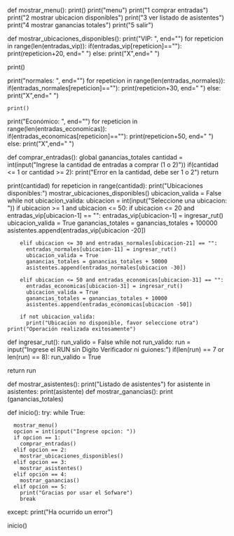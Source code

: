 def mostrar_menu():
  print()
  print("menu")
  print("1 comprar entradas")
  print("2 mostrar ubicacion disponibles")
  print("3 ver listado de asistentes")
  print("4 mostrar ganancias totales")
  print("5 salir")

def mostrar_ubicaciones_disponibles():
  print("VIP: ", end="")
  for repeticion in range(len(entradas_vip)):
    if(entradas_vip[repeticion]==""):
      print(repeticion+20, end=" ")
    else:
      print("X",end=" ")

  print()

  print("normales: ", end="")
  for repeticion in range(len(entradas_normales)):
    if(entradas_normales[repeticion]==""):
      print(repeticion+30, end=" ")
    else:
      print("X",end=" ")

    print()

  print("Económico: ", end="")
  for repeticion in range(len(entradas_economicas)):
    if(entradas_economicas[repeticion]==""):
      print(repeticion+50, end=" ")
    else:
      print("X",end=" ")

def comprar_entradas():
  global ganancias_totales
  cantidad = int(input("Ingrese la cantidad de entradas a comprar (1 o 2)"))
  if(cantidad <= 1 or cantidad >= 2):
    print("Error en la cantidad, debe ser 1 o 2")
    return
 
  print(cantidad)
  for repeticion in range(cantidad):
    print("Ubicaciones disponibles:")
    mostrar_ubicaciones_disponibles()
    ubicacion_valida = False
    while not ubicacion_valida:
      ubicacion = int(input("Seleccione una ubicacion: "))
      if ubicacion >= 1 and ubicacion <= 50:
        if ubicacion <= 20 and entradas_vip[ubicacion-1] == "":
          entradas_vip[ubicacion-1] = ingresar_rut()
          ubicacion_valida = True
          ganancias_totales = ganancias_totales + 100000
          asistentes.append(entradas_vip[ubicacion -20])
        
        elif ubicacion <= 30 and entradas_normales[ubicacion-21] == "":
          entradas_normales[ubicacion-11] = ingresar_rut()
          ubicacion_valida = True
          ganancias_totales = ganancias_totales + 50000
          asistentes.append(entradas_normales[ubicacion -30])

        elif ubicacion <= 50 and entradas_economicas[ubicacion-31] == "":
          entradas_economicas[ubicacion-31] = ingresar_rut()
          ubicacion_valida = True
          ganancias_totales = ganancias_totales + 10000
          asistentes.append(entradas_economicas[ubicacion -50])

        if not ubicacion_valida:
          print("Ubicacion no disponible, favor seleccione otra")
    print("Operación realizada exitosamente")


def ingresar_rut():
  run_valido = False
  while not run_valido:
    run = input("Ingrese el RUN sin Digito Verificador ni guiones:")
    if(len(run) == 7 or len(run) == 8):
      run_valido = True

  return run

def mostrar_asistentes():
  print("Listado de asistentes")
  for asistente in asistentes: 
    print(asistente)
def mostrar_ganancias():
  print (ganancias_totales)

def inicio():
  try:
    while True:

      mostrar_menu()
      opcion = int(input("Ingrese opcion: "))
      if opcion == 1:
        comprar_entradas()
      elif opcion == 2:
        mostrar_ubicaciones_disponibles()
      elif opcion == 3:
        mostrar_asistentes()
      elif opcion == 4:
        mostrar_ganancias()
      elif opcion == 5:
        print("Gracias por usar el Sofware")
        break
  except:
    print("Ha ocurrido un error")



inicio()
